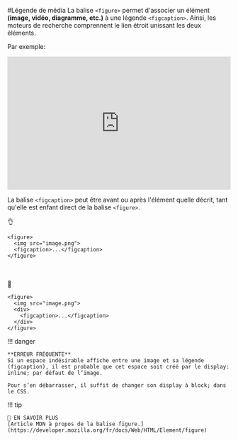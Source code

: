 #Légende de média
La balise `<figure>` permet d'associer un élément **(image, vidéo, diagramme, etc.)** à une légende `<figcaption>`. Ainsi, les moteurs de recherche comprennent le lien étroit unissant les deux éléments.

Par exemple:
<iframe height="300" style="width: 100%;" scrolling="no" title="Figcaption" src="https://codepen.io/tim-momo/embed/LYXWEQj?default-tab=html%2Cresult" frameborder="no" loading="lazy" allowtransparency="true" allowfullscreen="true">
  See the Pen <a href="https://codepen.io/tim-momo/pen/LYXWEQj">
  Figcaption</a> by TIM Montmorency (<a href="https://codepen.io/tim-momo">@tim-momo</a>)
  on <a href="https://codepen.io">CodePen</a>.
</iframe>

La balise `<figcaption>` peut être avant ou après l'élément quelle décrit, tant qu'elle est enfant direct de la balise `<figure>`.

👌

```
<figure>
  <img src="image.png">
  <figcaption>...</figcaption>
</figure>
```
<br>
<br>
🚫

```
<figure>
  <img src="image.png">
  <div>
    <figcaption>...</figcaption>
  </div>
</figure>
```

!!! danger

    **ERREUR FRÉQUENTE**
    Si un espace indésirable affiche entre une image et sa légende (figcaption), il est probable que cet espace soit créé par le display: inline; par défaut de l’image.

    Pour s’en débarrasser, il suffit de changer son display à block; dans le CSS.

!!! tip

    📖 EN SAVOIR PLUS
    [Article MDN à propos de la balise figure.](https://developer.mozilla.org/fr/docs/Web/HTML/Element/figure)
